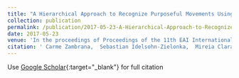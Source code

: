 ```yaml
---
title: "A Hierarchical Approach to Recognize Purposeful Movements Using Inertial Sensors: Preliminary Experiments and Results"
collection: publication
permalink: /publication/2017-05-23-A-Hierarchical-Approach-to-Recognize-Purposeful-Movements-Using-Inertial-Sensors-Preliminary-Experiments-and-Results
date: 2017-05-23
venue: 'In the proceedings of Proceedings of the 11th EAI International Conference on Pervasive Computing Technologies for Healthcare'
citation: ' Carme Zambrana,  Sebastian Idelsohn-Zielonka,  Mireia Claramunt-Molet,  Maria Almenara-Masbernat,  Eloy Opisso,  Josep Tormos,  Felip Miralles,  Eloisa Vargiu, &quot;A Hierarchical Approach to Recognize Purposeful Movements Using Inertial Sensors: Preliminary Experiments and Results.&quot; In the proceedings of Proceedings of the 11th EAI International Conference on Pervasive Computing Technologies for Healthcare, 2017.'
---
```

Use [Google Scholar](https://scholar.google.com/scholar?q=A+Hierarchical+Approach+to+Recognize+Purposeful+Movements+Using+Inertial+Sensors:+Preliminary+Experiments+and+Results){:target="_blank"} for full citation
